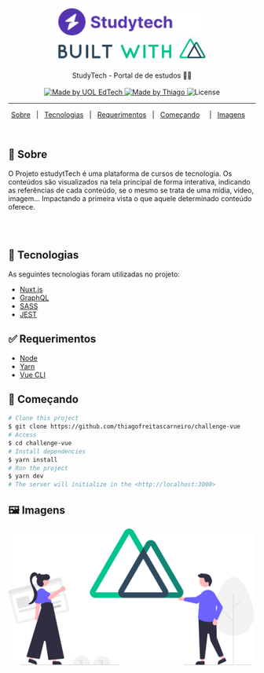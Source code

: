 <h1 align="center">

<img src="./assets/images/logo.png" alt="studyTech" width="300px"/>


<br/>
<img src="./assets/images/nuxt-start.png" alt="studyTech" width="300px"/>

</h1>

<p align="center">
  StudyTech - Portal de de estudos 📰🚀
  <br>
  <br>


  <a href="https://rocketseat.com.br">
    <img alt="Made by UOL EdTech " src="https://img.shields.io/badge/made%20by-uol edtech-%237516C1">
  </a>

  <a href="https://www.linkedin.com/in/thiago-freitas-carneiro-39359270/">
    <img alt="Made by Thiago" src="https://img.shields.io/badge/made%20by-thiagofreitascarneiro-%237516C1">
  </a>

  <img alt="License" src="https://img.shields.io/github/license/thiagofreitascarneiro/ignews">
</p>

---

<p align="center">
  <a href="#dart-sobre">Sobre</a> &#xa0; | &#xa0; 
  <a href="#rocket-tecnologias">Tecnologias</a> &#xa0; | &#xa0;
  <a href="#white_check_mark-requerimentos">Requerimentos</a> &#xa0; | &#xa0;
  <a href="#checkered_flag-começando">Começando</a> &#xa0; &#xa0; | &#xa0;
  <a href="#framed_picture-imagens">Imagens</a> &#xa0; &#xa0;
</p>

<br>


## :dart: Sobre ##


O Projeto estudytTech é uma plataforma de cursos de tecnologia. Os conteúdos são visualizados na tela principal de forma interativa, indicando as referências de cada conteúdo, se o mesmo se trata de uma mídia, vídeo, imagem... Impactando a primeira vista o que aquele determinado conteúdo oferece.
<br>

<br>

<br>


## 🧪 Tecnologias ##

As seguintes tecnologias foram utilizadas no projeto:

- [Nuxt.js](https://nuxtjs.org/)
- [GraphQL](https://graphql.org/)
- [SASS](https://sass-lang.com/)
- [JEST](https://jestjs.io/pt-BR/)


## :white_check_mark: Requerimentos ##

- [Node](https://nodejs.org/en/)
- [Yarn](https://yarnpkg.com/lang/en/)
- [Vue CLI](https://cli.vuejs.org/)



## :checkered_flag: Começando ##

```bash
# Clone this project
$ git clone https://github.com/thiagofreitascarneiro/challenge-vue
# Access
$ cd challenge-vue
# Install dependencies
$ yarn install
# Run the project
$ yarn dev
# The server will initialize in the <http://localhost:3000>
```
## :framed_picture: Imagens ##

<img src="./assets/images/nuxt.png" alt="studyTech" width="500px"/>

